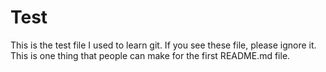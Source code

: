 # Test
This is the test file I used to learn git. If you see these file, please ignore it. This is one thing that people can make for the first README.md file.
